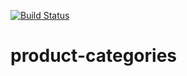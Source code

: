 [![Build Status](https://travis-ci.com/StanislavBuglaev/product-categories.svg?branch=main)](https://travis-ci.com/StanislavBuglaev/product-categories)
# product-categories
